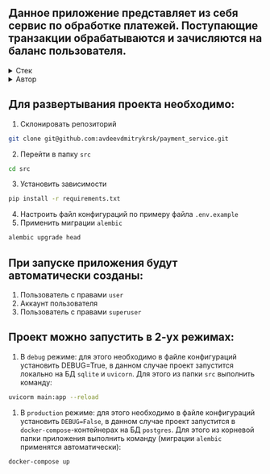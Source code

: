 ## Данное приложение представляет из себя сервис по обработке платежей. Поступающие транзакции обрабатываются и зачисляются на баланс пользователя. 

<details>
<summary>Стек</summary>

![Python](https://img.shields.io/badge/python-3670A0?style=for-the-badge&logo=python&logoColor=ffdd54)
![FastAPI](https://img.shields.io/badge/FastAPI-005571?style=for-the-badge&logo=fastapi)
![Docker](https://img.shields.io/badge/docker-%230db7ed.svg?style=for-the-badge&logo=docker&logoColor=white)
![Postgres](https://img.shields.io/badge/postgres-%23316192.svg?style=for-the-badge&logo=postgresql&logoColor=white)

</details>
<details>
<summary>Автор</summary>

[avdeevdmitrykrsk](https://github.com/avdeevdmitrykrsk)
</details>

## Для развертывания проекта необходимо:
1. Склонировать репозиторий
```sh
git clone git@github.com:avdeevdmitrykrsk/payment_service.git
```
2. Перейти в папку `src`
```sh
cd src
```
3. Установить зависимости
```sh
pip install -r requirements.txt
```
4. Настроить файл конфигураций по примеру файла `.env.example`
5. Применить миграции `alembic`
```sh
alembic upgrade head
```
## При запуске приложения будут автоматически созданы:
1. Пользователь с правами `user`
2. Аккаунт пользователя
3. Пользователь с правами `superuser`
   
## Проект можно запустить в 2-ух режимах:
1. В `debug` режиме: для этого необходимо в файле конфигураций установить DEBUG=True, в данном случае проект запустится локально на БД `sqlite` и `uvicorn`. Для этого из папки `src` выполнить команду:
```sh
uvicorm main:app --reload
```
1. В `production` режиме: для этого необходимо в файле конфигураций установить `DEBUG=False`, в данном случае проект запустится в `docker-compose`-контейнерах на БД `postgres`. Для этого из корневой папки приложения выполнить команду (миграции `alembic` применятся автоматически):
```sh
docker-compose up
```

